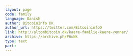 ```yaml
---
layout: page
code: family
language: Danish
author: BitcoinInfo DK
author_url: https://twitter.com/BitcoininfoD
link: http://altombitcoin.dk/kaere-familie-kaere-venner/
archive: https://archive.ph/P6uNk
type: text
part: 
---
```

